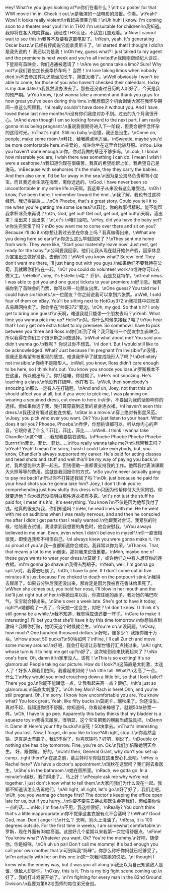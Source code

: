 Hey! What're you guys looking at?\n你们在看什么？\nIt's a poster for that WWI movie I'm in. Check it out.\n是我演的一战电影的海报。你看。\nYeah? Wow! It looks really violent!\n看起来很暴力嘛！\nUh huh! I know. I'm coming soon to a theater near you! I'm in THX! I'm unsuitable for children!\n我知道。我即将在各大戏院露面。我经过THX认证，不适宜儿童观看。\nNow I cannot wait to see this.\n我等不及要看这部电影了。\nYeah, yeah. It's generating Oscar buzz.\n已经有传闻说它能拿奥斯卡了。\nI started that! I thought I did!\n是我先说的！ 我还以为是我！\nOh hey, guess what? I just talked to my agent and the premiere is next week and you're all invited!\n我刚刚跟经纪人谈过，下星期有首映会，你们通通被邀请了！\nAre we gonna take a limo? Sure! Why not?\n我们要坐加长豪华轿车吗？ 当然！\nI love taking limos when nobody died.\n不去参加葬礼还能坐加长车，简直太棒了。\nWell obviously I won't be able to come, for those of you who haven't checked their calendars, today is my due date.\n我显然没办法去了。那些还没查过日历的人听好了，今天是我的预产期。\nYou know, I just wanna take a moment and thank you guys for how great you've been during this time.\n我想借这个机会谢谢大家在我怀孕期间一直这么照顾我。\nI really couldn't have done it without you. And I have loved these last nine months!\n没有你们我绝对办不到。过去的九个月我很开心。\nAnd even though I am so looking forward to the next part, I am really gonna miss being pregnant.\n虽说我很期待进入下一阶段，但我会很怀念怀孕的这段时光。\nThat's right. Still no baby.\n没错，我还是没生。\nCome on, people, make some room.\n拜托，给我腾点地方坐。\nSweetie, maybe you'd be more comfortable here.\n亲爱的，或许你坐在这里会比较舒服。\nYou. Like you haven't done enough.\n你。你对我做的孽还不够多吗。\nLook, I I know how miserable you are, I wish there was something I can do. I mean I wish I were a seahorse.\n我知道你现在很痛苦。我真的希望能帮上忙。我希望自己是海马。\nBecause with seahorses it's the male, they they carry the babies. And then also umm, I'd be far away in the sea.\n因为是公海马负责孵育小宝宝。而且我还会生活在海里，离你远远的。\nGod. I have never been so uncomfortable in my entire life.\n天啊。我这辈子从来没有这么难受过。\nOh I know, I've been there. I remember toward the end...\n我了解，我也有过这种经历。我记得最后……\nOh Phoebe, that's a great story. Could you tell it to me when you're getting me some ice tea?\n菲比，你的故事很精彩。能不能帮我拿杯冰茶来再说？\nOh, God, get out! Get out, get out, get out!\n天啊，滚出来！滚出来！滚出来！\nLet's.\n咱们滚吧。\nHey, did you have the baby yet?\n你生完宝宝了吗？\nDo you want me to come over there and sit on you? Because I'll do it.\n你想让我过去坐在你身上吗？我真做得出来。\nWhat are you doing here so early?\n你怎么这么早就回来了？\nThey sent me home from work. They were like, "Start your maternity leave now! Just rest, get ready for the baby."\n公司要我回家。他们让我从现在就开始休产假，回家休息为宝宝出生做好准备。去他们的！\nWell you know what? Screw 'em! They don't want me there, I'll just hang out with you guys.\n如果他们不要我待在公司，我就跟你们待在一起。\nOr you could do volunteer work.\n或许你可以去做义工。\nHello? Joey, it's Estelle.\n喂？ 乔伊，我是艾丝特尔。\nGreat news. I was able to get you and one guest tickets to your premiere.\n好消息。我帮搞你到了首映会的门票，你可以带一位朋友出席。\nOne guess? You told me I could have six tickets.\n一位朋友？你之前说我可以拿到六张票。\nWell, I sold four of them on eBay. You'll be sitting next to HotGuy372.\n我把其中四张拿去易趣网拍卖了。你会坐在"帅哥372"旁边。\nOh, my god. So that's it? I only get to bring one guest?\n天啊，难道我就只能带一个朋友去吗？\nYeah. What time you wanna pick me up? Hello?\n对。你什么时候来接我？喂？\nYou hear that? I only get one extra ticket to my premiere. So somehow I have to pick between you three and Ross.\n你们听到了吗？我只能带一个朋友参加首映会。所以我得在你们三个跟罗斯之间做选择。\nWhat what about me? You said you didn't wanna go.\n我呢？ 你说过你不想去。\nI don't. But I would still like to be acknowledged. What? Just because I'm pregnant I'm invisible?\n没错，但我还是希望有被重视的感觉。难道我怀孕了就变成隐形人了吗？\nDefinitely not invisible.\n你绝不是隐形人。\nWell, you know, Ross didn't care enough to be here, so I think he's out. You know you snooze you lose.\n罗斯根本不在这里，所以他出局了。你打磕睡，你就输了。\nHe's not snoozing. He's teaching a class.\n他没有打磕睡，他在教书。\nWell, then somebody's snoozing.\n那么一定有人在打磕睡。\nAnd and uh, Joey, not that this uh should affect you at all, but if you were to pick me, I was planning on wearing a sequined dress, cut down to here.\n乔伊，不要因为我的话影响你的选择。但如果你选了我，我打算穿露到这里的紧身连衣裙。\nI haven't seen this dress.\n我还没有看过这套连衣裙。\nStar in a movie.\n穿上绝对有影星风范。\nJoey, you pick who ever you want. Ok? You just listen to your heart. What does it tell you? Phoebe, Phoebe.\n乔伊，你想挑谁都可以。听从你内心的声音。它跟你说了什么？菲比，菲比，菲比……\nWell...I think I wanna take Chandler.\n这个嘛……我想我要挑钱德勒。\nPhoebe Phoebe Phoebe Phoebe Burrrrr!\n菲比，菲比，菲比……\nYou really wanna take me?\n你想带我去吗？\nYeah! Yeah! I mean I'm sorry, I wish I could take everybody, but, you know, Chandler's always supported my career. He's paid for acting classes and head shots and stuff and well this'll be my way of paying you back.\n对，我希望能带大家一起去。但钱德勒一直都很支持我的工作。他帮我付表演课跟大头照等等的费用。这就是我回报你的方式。\nSo you're never actually going to pay me back?\n所以你不打算还我钱了吗？\nOk, just because he paid for your head shots you're gonna take him? Joey, I don't think you're comprehending just how slutty this dress is!\n只因为他帮你付大头照的钱，你就要选他？你大概还没搞明白那件连衣裙有多露。\nIt's not just the stuff he paid for, I mean it's it's , it's everything. You know?\n不仅是因为他帮我付了钱。他真的很支持我，你们知道吗？\nHe, he read lines with me. He he went with me on auditions when I was really nervous, and and then he consoled me after I didn't get parts that I really wanted.\n他跟我对台词。我紧张的时候，他陪我去试镜。我没拿到我想要的角色时，他会安慰我。\nYou always believed in me man. Even, even when I didn't believe in myself.\n你一直很相信我，即使连我都不相信自己。\nI always knew you were gonna make it. I'm so proud of you.\n我一直都知道你会成功。我非常以你为荣。\nThanks. That, that means a lot to me.\n谢谢，那对我来说很重要。\nMon, maybe one of these guys wants to wear your dress.\n莫妮卡，或许他们之中有人想穿你的连衣裙。\nI'm gonna go shave.\n我得去刮胡子。\nYeah, well, I'm gonna go spit.\n对，我得去吐痰了。\nOh, I have to pee. If I don't come out in five minutes it's just because I've choked to death on the potpourri stink.\n我得去尿尿了。如果五分钟后我还没出来，那肯定是因为我被百花香味给熏死了。\nWhen she comes out, you hold her nose, I'll blow in her mouth and the kid'll just right out of her.\n等她出来以后，你捏住她的鼻子，我对她的嘴巴吹气，宝宝就会掉出来。\nShe's over a week late. She's got to have it today, right?\n她都晚了一周了，今天她一定会生，对吧？\nI don't know. I I think it's still gonna be a while.\n我不知道，我觉得应该还要一阵子。\nCare to make it interesting? I'll bet you that she'll have it by this time tomorrow.\n你想加点刺激吗？我跟你打赌，她明天这个时候就会生。\nYou're on.\n没问题。\nOkay, how much? One hundred thousand dollars.\n好吧，赌多少？ 我跟你赌十万块。\nHow about 50 bucks?\n50块如何？\nFine, I'll call Zurich and move some money around.\n好吧，我会打电话让苏黎世银行汇点钱过来。\nAll right, whose turn is it to help me get up?\n好了，这次轮到谁来扶我起来了？\nNo one's here. Oh, damn it!\n家里没人。该死！\nThis is so exciting! It's so glamorous! People taking our picture. How do I look?\n这简直是太刺激，太迷人了！好多人帮我们拍照，我看起来如何？\nA little tall. What?\n太高了一点。 什么？\nHey would you mind crouching down a little bit, so that I look taller? There you go.\n你能不能蹲低一点，让我看起来高一点？很好。\nIt's just so glamorous.\n简直太刺激了。\nOh hey Mon? Rach is here! Ohh, and you're still pregnant. Oh, I'm sorry. I know how uncomfortable you are. You know what? You look great. Yeah, like fifty bucks.\n莫妮卡，瑞秋来了。你还没生。真对不起，我知道你很不舒服。你知道吗，你看起来棒极了。就跟50块钞票一样。\nOh, I have to go pee. Apparently this baby thinks that my bladder is a squeeze toy.\n我得去尿尿。很明显，这个宝宝把我的膀腕当成玩具捏。\nDamn it. Damn it! Here's your fifty bucks!\n该死！50块拿去。\nThat's interesting that you lost. Now, I forget, do you like to lose?All right, stop it.\n你竟然会输，这真是太有趣了。我记不得了，你喜欢输吗？好吧，别说了。\nDouble or nothing she has it by tomorrow. Fine, you're on. Ok.\n我们加倍赌她明天会生。 好，跟你赌。 好的。\nUntil then, General Grant, why don't you set up camp...right there?\n在那之前，葛兰特将军你就在这里安心扎营吧。\nHey is Rachel here? We have a doctor's appointment.\n瑞秋在这里吗？我们得去看医生。\nShe's in the bathroom.\n她在厕所里。\nRach, we gotta go. In a minute!\n瑞秋，我们得走了。 马上好！\nPeople ask me why we're not together. I just don't know what to tell them.\n大家问我们为什么没在一起。我都不知道该怎么告诉他们。\nAll right, all right, let's go.\n好了好了，我们走吧。\nUh, you you wanna go change first? The doctor's keeping the office open late for us, but if you hurry...\n你要不要先去换衣服医生会等我们，但如果你快一点的话……\nNo, I'm fine.\n不用，我这样很好。\nReally? You don't think that's a little inappropriate.\n你不觉穿这套衣服有点不合适吗？\nWhat? Good God, man. Don't anger it.\n什么？ 天啊，别火上浇油了。\nRoss, it is 100 degrees outside. For the first time in weeks, I am somewhat comfortable.\n罗斯，现在外面有38度高温。这是好几个星期以来我第一次觉得舒服点。\nFine! You know what? Whatever you want. Ok? You're the mommy.\n好吧，随便你。你是妈咪。\nOh uh uh pal! Don't call me mommy! It's bad enough you call your own mother that.\n可别叫我"妈眯"。你那么称呼你妈就已经够受了。\nI'm actually with her on this one.\n这一次我同意她的说法。\nI thought I knew who the enemy was, but it was you all along.\n我还以为自己知道敌人是谁，但敌人却是你。\nOkay, this is it. This is my big fight scene coming up.\n好了，我的打斗戏要开始了。\nI'm fighting for every man in the 82nd Ground Division.\n我要为第82地面师的每位弟兄奋战。
